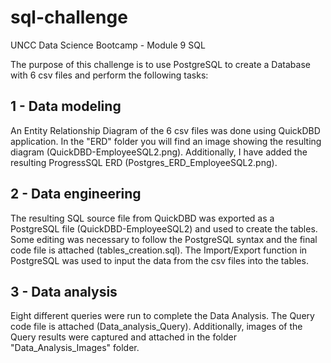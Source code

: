 # sql-challenge
UNCC Data Science Bootcamp - Module 9 SQL

The purpose of this challenge is to use PostgreSQL to create a Database with 6 csv files and  perform the following tasks:

## 1 - Data modeling
An Entity Relationship Diagram of the 6 csv files was done using QuickDBD application. In the "ERD" folder you will find
an image showing the resulting diagram (QuickDBD-EmployeeSQL2.png). Additionally, I have added the resulting ProgressSQL
ERD (Postgres_ERD_EmployeeSQL2.png).

## 2 - Data engineering
The resulting SQL source file from QuickDBD was exported as a PostgreSQL file (QuickDBD-EmployeeSQL2) and used to create the 
tables. Some editing was necessary to follow the PostgreSQL syntax and the final code file is attached (tables_creation.sql). 
The Import/Export function in PostgreSQL was used to input the data from the csv files into the tables.

## 3 - Data analysis 
Eight different queries were run to complete the Data Analysis. The Query code file is attached (Data_analysis_Query).
Additionally, images of the Query results were captured and attached in the folder "Data_Analysis_Images" folder.
